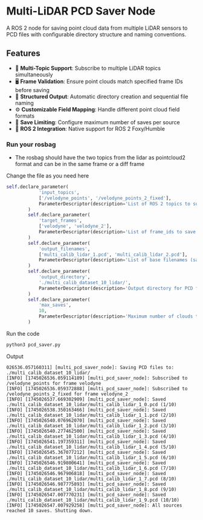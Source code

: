 
# Multi-LiDAR PCD Saver Node

A ROS 2 node for saving point cloud data from multiple LiDAR sensors to PCD files with configurable directory structure and naming conventions.

## Features
- 🎯 **Multi-Topic Support**: Subscribe to multiple LiDAR topics simultaneously
- 🖥️ **Frame Validation**: Ensure point clouds match specified frame IDs before saving
- 📂 **Structured Output**: Automatic directory creation and sequential file naming
- ⚙️ **Customizable Field Mapping**: Handle different point cloud field formats
- 🔢 **Save Limiting**: Configure maximum number of saves per source
- 🚀 **ROS 2 Integration**: Native support for ROS 2 Foxy/Humble

### Run your rosbag
- The rosbag should have the two topics from the lidar as pointcloud2 format and can be in the same frame or a diff frame

Change the file as you need here 
``` python
self.declare_parameter(
            'input_topics',
            ['/velodyne_points', '/velodyne_points_2_fixed'],
            ParameterDescriptor(description='List of ROS 2 topics to subscribe')
        )
        self.declare_parameter(
            'target_frames',
            ['velodyne', 'velodyne_2'],
            ParameterDescriptor(description='List of frame_ids to save (same order as topics)')
        )
        self.declare_parameter(
            'output_filenames',
            ['multi_calib_lidar_1.pcd', 'multi_calib_lidar_2.pcd'],
            ParameterDescriptor(description='List of base filenames (same order as topics)')
        )
        self.declare_parameter(
            'output_directory',
            './multi_calib_dataset_10_lidar/',
            ParameterDescriptor(description='Output directory for PCD files')
        )
        self.declare_parameter(
            'max_saves',
            10,
            ParameterDescriptor(description='Maximum number of clouds to save per source')
        )

```

Run the code
``` bash
python3 pcd_saver.py
```

Output
```
026536.057160311] [multi_pcd_saver_node]: Saving PCD files to: ./multi_calib_dataset_10_lidar/
[INFO] [1745026536.059114189] [multi_pcd_saver_node]: Subscribed to /velodyne_points for frame velodyne
[INFO] [1745026536.059372888] [multi_pcd_saver_node]: Subscribed to /velodyne_points_2_fixed for frame velodyne_2
[INFO] [1745026537.669302909] [multi_pcd_saver_node]: Saved ./multi_calib_dataset_10_lidar/multi_calib_lidar_1_0.pcd (1/10)
[INFO] [1745026538.350163466] [multi_pcd_saver_node]: Saved ./multi_calib_dataset_10_lidar/multi_calib_lidar_1_1.pcd (2/10)
[INFO] [1745026540.076962070] [multi_pcd_saver_node]: Saved ./multi_calib_dataset_10_lidar/multi_calib_lidar_1_2.pcd (3/10)
[INFO] [1745026540.277462500] [multi_pcd_saver_node]: Saved ./multi_calib_dataset_10_lidar/multi_calib_lidar_1_3.pcd (4/10)
[INFO] [1745026541.197359311] [multi_pcd_saver_node]: Saved ./multi_calib_dataset_10_lidar/multi_calib_lidar_1_4.pcd (5/10)
[INFO] [1745026545.367077212] [multi_pcd_saver_node]: Saved ./multi_calib_dataset_10_lidar/multi_calib_lidar_1_5.pcd (6/10)
[INFO] [1745026546.919800641] [multi_pcd_saver_node]: Saved ./multi_calib_dataset_10_lidar/multi_calib_lidar_1_6.pcd (7/10)
[INFO] [1745026546.967906818] [multi_pcd_saver_node]: Saved ./multi_calib_dataset_10_lidar/multi_calib_lidar_1_7.pcd (8/10)
[INFO] [1745026546.987775893] [multi_pcd_saver_node]: Saved ./multi_calib_dataset_10_lidar/multi_calib_lidar_1_8.pcd (9/10)
[INFO] [1745026547.007770231] [multi_pcd_saver_node]: Saved ./multi_calib_dataset_10_lidar/multi_calib_lidar_1_9.pcd (10/10)
[INFO] [1745026547.007929258] [multi_pcd_saver_node]: All sources reached 10 saves. Shutting down.
```
